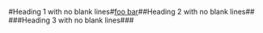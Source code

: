 #Heading 1 with no blank lines#[foo
bar][]##Heading 2 with no blank lines##
  ###Heading 3 with no blank lines###

[FOO
BAR]: train.jpg "train & tracks"
